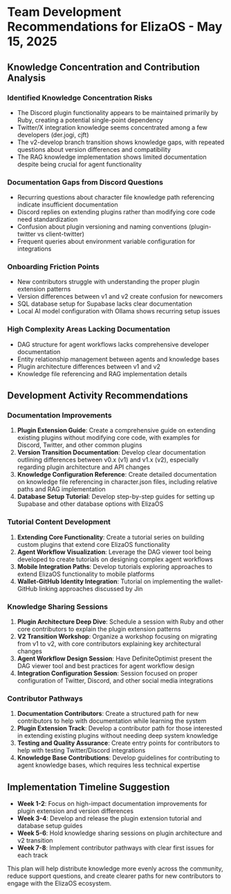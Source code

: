 # Team Development Recommendations for ElizaOS - May 15, 2025

## Knowledge Concentration and Contribution Analysis

### Identified Knowledge Concentration Risks
- The Discord plugin functionality appears to be maintained primarily by Ruby, creating a potential single-point dependency
- Twitter/X integration knowledge seems concentrated among a few developers (der.jogi, cjft)
- The v2-develop branch transition shows knowledge gaps, with repeated questions about version differences and compatibility
- The RAG knowledge implementation shows limited documentation despite being crucial for agent functionality

### Documentation Gaps from Discord Questions
- Recurring questions about character file knowledge path referencing indicate insufficient documentation
- Discord replies on extending plugins rather than modifying core code need standardization
- Confusion about plugin versioning and naming conventions (plugin-twitter vs client-twitter)
- Frequent queries about environment variable configuration for integrations

### Onboarding Friction Points
- New contributors struggle with understanding the proper plugin extension patterns
- Version differences between v1 and v2 create confusion for newcomers
- SQL database setup for Supabase lacks clear documentation
- Local AI model configuration with Ollama shows recurring setup issues

### High Complexity Areas Lacking Documentation
- DAG structure for agent workflows lacks comprehensive developer documentation
- Entity relationship management between agents and knowledge bases
- Plugin architecture differences between v1 and v2
- Knowledge file referencing and RAG implementation details

## Development Activity Recommendations

### Documentation Improvements
1. **Plugin Extension Guide**: Create a comprehensive guide on extending existing plugins without modifying core code, with examples for Discord, Twitter, and other common plugins
2. **Version Transition Documentation**: Develop clear documentation outlining differences between v0.x (v1) and v1.x (v2), especially regarding plugin architecture and API changes
3. **Knowledge Configuration Reference**: Create detailed documentation on knowledge file referencing in character.json files, including relative paths and RAG implementation
4. **Database Setup Tutorial**: Develop step-by-step guides for setting up Supabase and other database options with ElizaOS

### Tutorial Content Development
1. **Extending Core Functionality**: Create a tutorial series on building custom plugins that extend core ElizaOS functionality
2. **Agent Workflow Visualization**: Leverage the DAG viewer tool being developed to create tutorials on designing complex agent workflows
3. **Mobile Integration Paths**: Develop tutorials exploring approaches to extend ElizaOS functionality to mobile platforms
4. **Wallet-GitHub Identity Integration**: Tutorial on implementing the wallet-GitHub linking approaches discussed by Jin

### Knowledge Sharing Sessions
1. **Plugin Architecture Deep Dive**: Schedule a session with Ruby and other core contributors to explain the plugin extension patterns
2. **V2 Transition Workshop**: Organize a workshop focusing on migrating from v1 to v2, with core contributors explaining key architectural changes
3. **Agent Workflow Design Session**: Have DefiniteOptimist present the DAG viewer tool and best practices for agent workflow design
4. **Integration Configuration Session**: Session focused on proper configuration of Twitter, Discord, and other social media integrations

### Contributor Pathways
1. **Documentation Contributors**: Create a structured path for new contributors to help with documentation while learning the system
2. **Plugin Extension Track**: Develop a contributor path for those interested in extending existing plugins without needing deep system knowledge
3. **Testing and Quality Assurance**: Create entry points for contributors to help with testing Twitter/Discord integrations
4. **Knowledge Base Contributions**: Develop guidelines for contributing to agent knowledge bases, which requires less technical expertise

## Implementation Timeline Suggestion
- **Week 1-2**: Focus on high-impact documentation improvements for plugin extension and version differences
- **Week 3-4**: Develop and release the plugin extension tutorial and database setup guides
- **Week 5-6**: Hold knowledge sharing sessions on plugin architecture and v2 transition
- **Week 7-8**: Implement contributor pathways with clear first issues for each track

This plan will help distribute knowledge more evenly across the community, reduce support questions, and create clearer paths for new contributors to engage with the ElizaOS ecosystem.